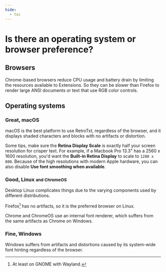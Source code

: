 ```yaml
---
hide:
  - toc
---
```

# Is there an operating system or browser preference?

## Browsers

Chrome-based browsers reduce CPU usage and battery drain by limiting the resources available to Extensions. So they can be slower than Firefox to render large ANSI documents or text that use RGB color controls.

## Operating systems

### **Great**, macOS

macOS is the best platform to use RetroTxt, regardless of the browser, and it displays shaded characters and blocks with no artifacts or distortion.

Some tips, make sure the **Retina Display Scale** is exactly half your screen resolution for crisper text. For example, if a Macbook Pro 13.3" has a 2560 x 1600 resolution, you'd want the **Built-in Retina Display** to scale to `1280 x 800`. Because of the high resolutions with modern Apple hardware, you can also disable **Use font smoothing when available**.

### **Good**, Linux <small>and ChromeOS</small>

Desktop Linux complicates things due to the varying components used by different distributions.

Firefox[^1] has no artifacts, so it is the preferred browser on Linux.

Chrome and ChromeOS use an internal font renderer, which suffers from the same artifacts as Chrome on Windows.

### **Fine**, Windows

Windows suffers from artifacts and distortions caused by its system-wide font hinting regardless of the browser.

[^1]: At least on GNOME with Wayland.